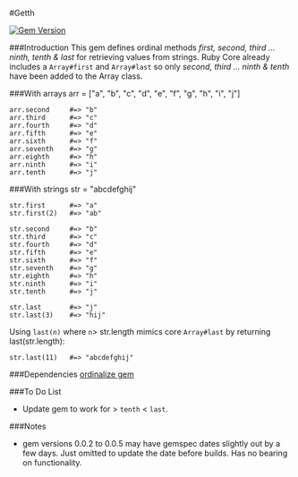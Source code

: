 #Getth

[![Gem Version](https://badge.fury.io/rb/getth.svg)](https://badge.fury.io/rb/getth)

###Introduction
This gem defines ordinal methods _first, second, third ... ninth, tenth & last_ for retrieving values from strings. Ruby Core already includes a `Array#first` and `Array#last` so only _second, third ... ninth & tenth_ have been added to the Array class.

###With arrays
    arr = ["a", "b", "c", "d", "e", "f", "g", "h", "i", "j"]
    
    arr.second     #=> "b"
    arr.third      #=> "c"
    arr.fourth     #=> "d"
    arr.fifth      #=> "e"
    arr.sixth      #=> "f"
    arr.seventh    #=> "g"
    arr.eighth     #=> "h"
    arr.ninth      #=> "i"
    arr.tenth      #=> "j"

###With strings
    str = "abcdefghij"
    
    str.first      #=> "a"
    str.first(2)   #=> "ab"
    
    str.second     #=> "b"
    str.third      #=> "c"
    str.fourth     #=> "d"
    str.fifth      #=> "e"
    str.sixth      #=> "f"
    str.seventh    #=> "g"
    str.eighth     #=> "h"
    str.ninth      #=> "i"
    str.tenth      #=> "j"
    
    str.last       #=> "j"
    str.last(3)    #=> "hij"
    
Using `last(n)` where `n`> str.length mimics core `Array#last` by returning last(str.length):
    
    str.last(11)   #=> "abcdefghij"

###Dependencies
[ordinalize gem](https://rubygems.org/gems/ordinalize)

###To Do List

* Update gem to work for > `tenth` < `last`.

###Notes

* gem versions 0.0.2 to 0.0.5 may have gemspec dates slightly out by a few days. Just omitted to update the date before builds. Has no bearing on functionality.